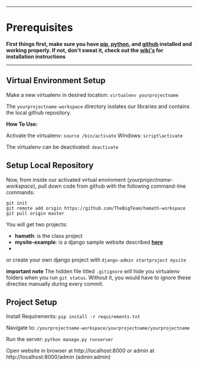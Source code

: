 ***

# Prerequisites

**First things first, make sure you have [pip](https://github.com/TheBigTeam/hamath-workspace/wiki/pip-installation), [python](https://github.com/TheBigTeam/hamath-workspace/wiki/python-installation), and [github](https://github.com/TheBigTeam/hamath-workspace/wiki/github-setup) installed and working properly. If not, don't sweat it, check out the [**wiki's**](https://github.com/TheBigTeam/hamath-workspace/wiki) for installation instructions**


***

## Virtual Environment Setup

Make a new virtualenv in desired location: ```virtualenv yourprojectname```

The ```yourprojectname-workspace``` directory isolates our libraries and contains the local github repository.

**How To Use:**

Activate the virtualenv: ```source /bin/activate```
Windows: ``script\activate``

The virtualenv can be deactivated: ```deactivate```

## Setup Local Repository

Now, from inside our activated virtual enviroment (*yourprojectname-workspace*), pull down code from github with the following command-line commands:
```
git init
git remote add origin https://github.com/TheBigTeam/hamath-workspace
git pull origin master
```
You will get two projects: 
* **hamath**: is the class project
* **mysite-example**: is a django sample website described [**here**](https://docs.djangoproject.com/en/1.9/intro/tutorial01/)
* 

or create your own django project with ```django-admin startproject mysite```

**important note**
The hidden file titled ``.gitignore`` will hide you virtualenv folders when you run ``git status``. Without it, you would have to ignore these directies manually during every commit.

## Project Setup

Install Requirements: ```pip install -r requirements.txt```

Navigate to: ```/yourprojectname-workspace/yourprojectname/yourprojectname```

Run the server: ```python manage.py runserver```

Open website in browser at http://localhost:8000 or admin at http://localhost:8000/admin (admin:admin)



